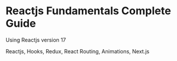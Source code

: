 # Reactjs Fundamentals Complete Guide
 Using Reactjs version 17
 
 Reactjs, Hooks, Redux, React Routing, Animations, Next.js
